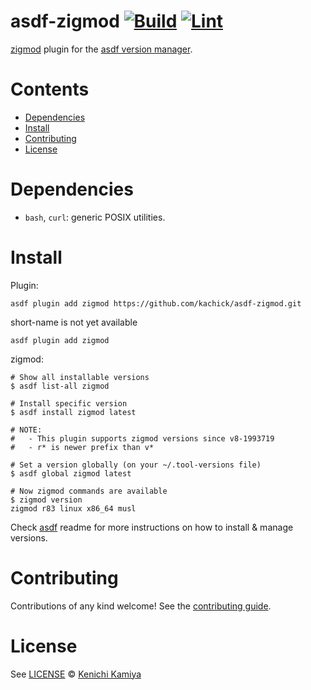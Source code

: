 # asdf-zigmod [![Build](https://github.com/kachick/asdf-zigmod/actions/workflows/test.yml/badge.svg?branch=main)](https://github.com/kachick/asdf-zigmod/actions/workflows/test.yml?query=branch%3Amain) [![Lint](https://github.com/kachick/asdf-zigmod/actions/workflows/lint.yml/badge.svg?branch=main)](https://github.com/kachick/asdf-zigmod/actions/workflows/lint.yml?query=branch%3Amain)

[zigmod](https://github.com/nektro/zigmod) plugin for the [asdf version manager](https://asdf-vm.com).

# Contents

- [Dependencies](#dependencies)
- [Install](#install)
- [Contributing](#contributing)
- [License](#license)

# Dependencies

- `bash`, `curl`: generic POSIX utilities.

# Install

Plugin:

```shell
asdf plugin add zigmod https://github.com/kachick/asdf-zigmod.git
```

short-name is not yet available

```shell
asdf plugin add zigmod
```

zigmod:

```console
# Show all installable versions
$ asdf list-all zigmod

# Install specific version
$ asdf install zigmod latest

# NOTE:
#   - This plugin supports zigmod versions since v8-1993719
#   - r* is newer prefix than v*

# Set a version globally (on your ~/.tool-versions file)
$ asdf global zigmod latest

# Now zigmod commands are available
$ zigmod version
zigmod r83 linux x86_64 musl
```

Check [asdf](https://github.com/asdf-vm/asdf) readme for more instructions on how to
install & manage versions.

# Contributing

Contributions of any kind welcome! See the [contributing guide](CONTRIBUTING.md).

# License

See [LICENSE](LICENSE) © [Kenichi Kamiya](https://github.com/kachick/)

